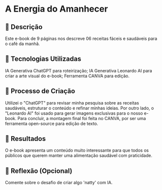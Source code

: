 # A Energia do Amanhecer

## 📒 Descrição
Este e-book de 9 páginas nos descreve 06 receitas fáceis e saudáveis para o café da manhã.

## 🤖 Tecnologias Utilizadas
IA Generativa ChatGPT para roteirização;
IA Generativa Leonardo AI para criar a arte visual do e-book;
Ferramenta CANVA para edição.

## 🧐 Processo de Criação
Utilizei o "ChatGPT" para revisar minha pesquisa sobre as receitas saudáveis, estruturar o conteúdo e refinar minhas ideias. Por outro lado, o "Leonardo AI" foi usado para gerar imagens exclusivas para o nosso e-book. Para concluir, a montagem final foi feita no CANVA, por ser uma ferramenta open-source para edição de texto.

## 🚀 Resultados
O e-book apresenta um conteúdo muito interessante para que todos os públicos que querem manter uma alimentação saudável com praticidade.

## 💭 Reflexão (Opcional)
Comente sobre o desafio de criar algo 'natty' com IA.
